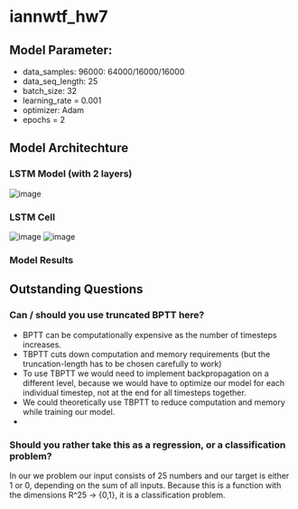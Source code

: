 # iannwtf_hw7

## Model Parameter:
  - data_samples: 96000: 64000/16000/16000
  - data_seq_length: 25
  - batch_size: 32
  - learning_rate = 0.001
  - optimizer: Adam
  - epochs = 2

## Model Architechture
### LSTM Model (with 2 layers)
  ![image](https://user-images.githubusercontent.com/93341845/145704957-ece79ffb-d57f-41a8-b70c-2cfe8ac8587f.png)
### LSTM Cell
  ![image](https://user-images.githubusercontent.com/93341845/145704583-9f63d377-782d-4229-84bb-006cd47af13a.png)
  ![image](https://user-images.githubusercontent.com/93341845/145704114-983bc81e-0347-425f-adcc-afbb291faa6c.png)
### Model Results

## Outstanding Questions
### Can / should you use truncated BPTT here?
- BPTT can be computationally expensive as the number of timesteps increases.
- TBPTT cuts down computation and memory requirements (but the truncation-length has to be chosen carefully to work)
- To use TBPTT we would need to implement backpropagation on a different level, because we would have to optimize our model for each individual timestep, not at the end for all timesteps together.
-  We could theoretically use TBPTT to reduce computation and memory while training our model.
-  
### Should you rather take this as a regression, or a classification problem?
In our we problem our input consists of 25 numbers and our target is either 1 or 0, depending on the sum of all inputs.
Because this is a function with the dimensions R^25 -> {0,1}, it is a classification problem.


